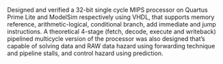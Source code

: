 Designed and verified a 32-bit single cycle MIPS processor on Quartus Prime Lite and ModelSim respectively using VHDL, that supports memory reference, arithmetic-logical, conditional branch, add immediate and jump instructions. A theoretical 4-stage (fetch, decode, execute and writeback) pipelined multicycle version of the processor was also designed that’s capable of solving data and RAW data hazard using forwarding technique and pipeline stalls, and control hazard using prediction.
